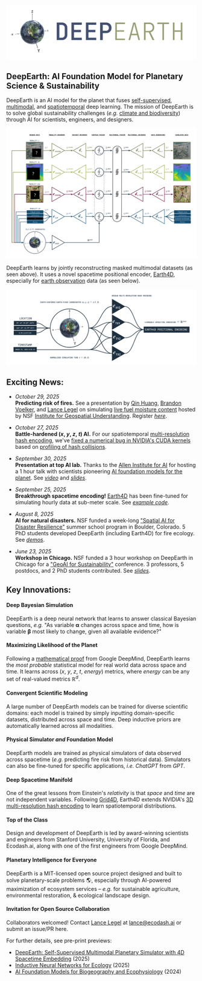 ![DeepEarth logo](https://github.com/legel/deepearth/blob/main/docs/deepearth_logo.png)
## DeepEarth: AI Foundation Model for Planetary Science & Sustainability

DeepEarth is an AI model for the planet that fuses [self-supervised](https://en.wikipedia.org/wiki/Self-supervised_learning), [multimodal](https://en.wikipedia.org/wiki/Multimodal_learning), and [spatiotemporal](https://www.sciencedirect.com/topics/social-sciences/spatio-temporal-model) deep learning.  The mission of DeepEarth is to solve global sustainability challenges (_e.g._ [climate and biodiversity](https://www.asla.org/climateandbiodiversityactionplan.aspx)) through AI for scientists, engineers, and designers.

![DeepEarth v.0.01 preview of architecture](https://github.com/legel/deepearth/blob/main/docs/deepearth_main_figure.png)

DeepEarth learns by jointly reconstructing masked multimodal datasets (as seen above). It uses a novel spacetime positional encoder, [Earth4D](https://github.com/legel/deepearth/tree/main/encoders/xyzt/README.md), especially for [earth observation](https://en.wikipedia.org/wiki/Earth_observation) data (as seen below).

![Earth4D spacetime encoder](https://github.com/legel/deepearth/blob/main/docs/earth4d_spacetime_encoder.png) 

## Exciting News:

- _October 29, 2025_  
  **Predicting risk of fires.**  See a presentation by [Qin Huang](https://news.asu.edu/b/20250512-asu-phd-student-tackles-climate-change-and-extreme-weather), [Brandon Voelker](https://www.egr.uh.edu/news/202410/space-ground-%E2%80%93-phd-student-voelker-leads-team-transforming-remote-sensing-based), and [Lance Legel](https://www.linkedin.com/in/legel/) on simulating [live fuel moisture content](https://www.nature.com/articles/s41597-024-03159-6) hosted by NSF [Institute for Geospatial Understanding](http://i-guide.io/). Register [_here_](https://i-guide.io/i-guide-vco/geospatial-simulation-of-fire-ecology-with-deepearth/).

- _October 27, 2025_  
  **Battle-hardened (_x_, _y_, _z_, _t_) AI.**  For our spatiotemporal [multi-resolution hash encoding](https://nvlabs.github.io/instant-ngp/), we've [fixed a numerical bug in NVIDIA's CUDA kernels](https://github.com/legel/deepearth/pull/7) based on [profiling of hash collisions](https://github.com/legel/deepearth/blob/main/encoders/xyzt/hash_collision_profiler.py).

- _September 30, 2025_  
  **Presentation at top AI lab.** 
  Thanks to the [Allen Institute for AI](https://allenai.org) for hosting a 1 hour talk with scientists pioneering [AI foundation models for the planet](https://allenai.org/earth-system). See [_video_](  https://www.youtube.com/watch?v=SHJwCInICiA) and [_slides_](https://github.com/legel/deepearth/blob/main/docs/DeepEarth_AI2_Presentation.pdf).

- _September 25, 2025_  
  **Breakthrough spacetime encoding!** [Earth4D](https://github.com/legel/deepearth/tree/main/encoders/xyzt) has been fine-tuned for simulating hourly data at sub-meter scale. See [_example code_](https://github.com/legel/deepearth/blob/main/encoders/xyzt/earth4d_to_lfmc.py).

- _August 8, 2025_  
  **AI for natural disasters.** NSF funded a week-long ["Spatial AI for Disaster Resilience"](https://i-guide.io/summer-school/summer-school-2025/) summer school program in Boulder, Colorado. 5 PhD students developed DeepEarth (including Earth4D) for fire ecology.  See [_demos_](https://github.com/legel/deepearth/blob/main/docs/DeepEarth🔥_NSF_I-GUIDE_Final_Presentation.pdf).

- _June 23, 2025_  
  **Workshop in Chicago.** NSF funded a 3 hour workshop on DeepEarth in Chicago for a ["GeoAI for Sustainability"](https://i-guide.io/forum/forum-2025/workshops/) conference. 3 professors, 5 postdocs, and 2 PhD students contributed.  See [_slides_](https://github.com/legel/deepearth/blob/main/docs/NSF_DeepEarth_Workshop.pdf).

## Key Innovations:

#### Deep Bayesian Simulation 
DeepEarth is a deep neural network that learns to answer classical Bayesian questions, _e.g._ "As variable **α** changes across space and time, how is variable **β** most likely to change, given all available evidence?"

#### Maximizing Likelihood of the Planet
Following a [mathematical proof](https://proceedings.mlr.press/v37/germain15.html) from Google DeepMind, DeepEarth learns the _most probable_ statistical model for real world data across space and time.  It learns across (_x_, _y_, _z_, _t_, _energy_) metrics, where _energy_ can be any set of real-valued metrics ℝ<sup><em>d</em></sup>.  

#### Convergent Scientific Modeling 
A large number of DeepEarth models can be trained for diverse scientific domains: each model is trained by simply inputting domain-specific datasets, distributed across space and time. Deep inductive priors are automatically learned across all modalities.  

#### Physical Simulator _and_ Foundation Model 
DeepEarth models are trained as physical simulators of data observed across spacetime (_e.g._ predicting fire risk from historical data). Simulators can also be fine-tuned for specific applications, _i.e._ _ChatGPT_ from _GPT_.

#### Deep Spacetime Manifold
One of the great lessons from Einstein's _relativity_ is that _space_ and _time_ are not independent variables.  Following [Grid4D](https://jiaweixu8.github.io/Grid4D-web/), Earth4D extends NVIDIA's [3D multi-resolution hash encoding](https://nvlabs.github.io/instant-ngp/) to learn spatiotemporal distributions.

#### Top of the Class
Design and development of DeepEarth is led by award-winning scientists and engineers from Stanford University, University of Florida, and Ecodash.ai, along with one of the first engineers from Google DeepMind.  

#### Planetary Intelligence for Everyone
DeepEarth is a MIT-licensed open source project designed and built to solve planetary-scale problems 🌎, especially through AI-powered maximization of ecosystem services – _e.g._ for sustainable agriculture, environmental restoration, & ecological landscape design.

#### Invitation for Open Source Collaboration
Collaborators welcomed! Contact [Lance Legel](https://linkedin.com/in/legel) at lance@ecodash.ai or submit an issue/PR here.

For further details, see pre-print previews:
- [DeepEarth: Self-Supervised Multimodal Planetary Simulator with 4D Spacetime Embedding](https://github.com/legel/deepearth/blob/main/docs/deepearth.pdf) (2025)
- [Inductive Neural Networks for Ecology](https://doi.org/10.13140/RG.2.2.25523.90406) (2025)
- [AI Foundation Models for Biogeography and Ecophysiology](https://doi.org/10.13140/RG.2.2.12102.13123) (2024)
